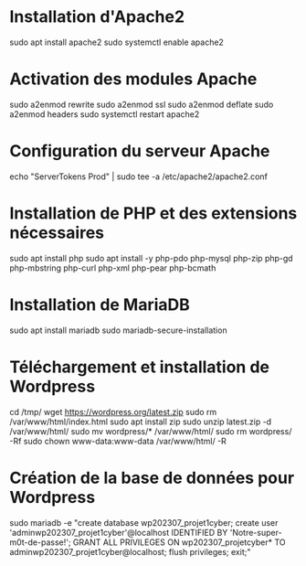 # Installation d'Apache2
sudo apt install apache2
sudo systemctl enable apache2

# Activation des modules Apache
sudo a2enmod rewrite
sudo a2enmod ssl
sudo a2enmod deflate
sudo a2enmod headers
sudo systemctl restart apache2

# Configuration du serveur Apache
echo "ServerTokens Prod" | sudo tee -a /etc/apache2/apache2.conf

# Installation de PHP et des extensions nécessaires
sudo apt install php
sudo apt install -y php-pdo php-mysql php-zip php-gd php-mbstring php-curl php-xml php-pear php-bcmath

# Installation de MariaDB
sudo apt install mariadb
sudo mariadb-secure-installation

# Téléchargement et installation de Wordpress
cd /tmp/
wget https://wordpress.org/latest.zip
sudo rm /var/www/html/index.html
sudo apt install zip
sudo unzip latest.zip -d /var/www/html/
sudo mv wordpress/* /var/www/html/
sudo rm wordpress/ -Rf
sudo chown www-data:www-data /var/www/html/ -R

# Création de la base de données pour Wordpress
sudo mariadb -e "create database wp202307_projet1cyber; create user 'adminwp202307_projet1cyber'@localhost IDENTIFIED BY 'Notre-super-m0t-de-passe!'; GRANT ALL PRIVILEGES ON wp202307_projetcyber* TO adminwp202307_projet1cyber@localhost; flush privileges; exit;"
